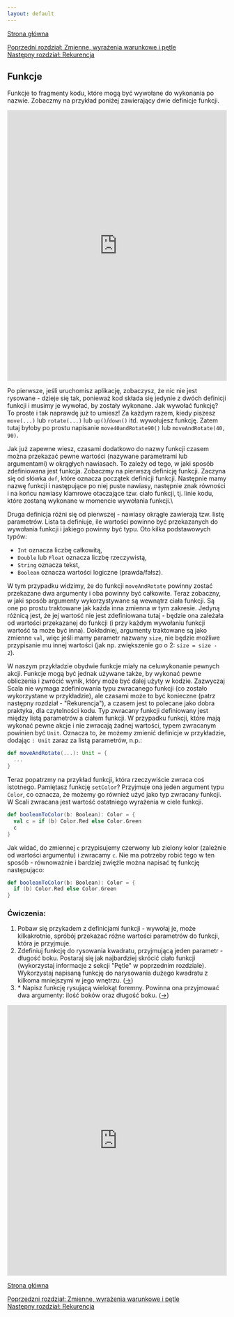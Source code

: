 ```yaml
---
layout: default
---
```


[Strona główna](/pl)

[Poprzedni rozdział: Zmienne, wyrażenia warunkowe i pętle](/pl/2_language_basics)  
[Następny rozdział: Rekurencja](/pl/4_recursion)

## Funkcje

Funkcje to fragmenty kodu, które mogą być wywołane do wykonania po nazwie. Zobaczmy na przykład poniżej zawierający dwie definicje funkcji.

<iframe height="620" frameborder="0" style="width: 100%; overflow: hidden;" src="https://embed.scalafiddle.io/embed?sfid=okXrWZp/33"></iframe>

Po pierwsze, jeśli uruchomisz aplikację, zobaczysz, że nic nie jest rysowane - dzieje się tak, ponieważ kod składa się jedynie z dwóch definicji funkcji i musimy je wywołać, by zostały wykonane. Jak wywołać funkcję? To proste i tak naprawdę już to umiesz! Za każdym razem, kiedy piszesz `move(...)` lub `rotate(...)` lub `up()`/`down()` itd. wywołujesz funkcję. Zatem tutaj byłoby po prostu napisanie `move40andRotate90()` lub `moveAndRotate(40, 90)`.

Jak już zapewne wiesz, czasami dodatkowo do nazwy funkcji czasem można przekazać pewne wartości (nazywane parametrami lub argumentami) w okrągłych nawiasach. To zależy od tego, w jaki sposób zdefiniowana jest funkcja. Zobaczmy na pierwszą definicję funkcji. Zaczyna się od słówka `def`, które oznacza początek definicji funkcji. Następnie mamy nazwę funkcji i następujące po niej puste nawiasy, następnie znak równości i na końcu nawiasy klamrowe otaczające tzw. ciało funkcji, tj. linie kodu, które zostaną wykonane w momencie wywołania funkcji.\

Druga definicja różni się od pierwszej - nawiasy okrągłe zawierają tzw. listę parametrów. Lista ta definiuje, ile wartości powinno być przekazanych do wywołania funkcji i jakiego powinny być typu. Oto kilka podstawowych typów:

* `Int` oznacza liczbę całkowitą,
* `Double` lub `Float` oznacza liczbę rzeczywistą,
* `String` oznacza tekst,
* `Boolean` oznacza wartości logiczne (prawda/fałsz).

W tym przypadku widzimy, że do funkcji `moveAndRotate` powinny zostać przekazane dwa argumenty i oba powinny być całkowite. Teraz zobaczny, w jaki sposób argumenty wykorzystywane są wewnątrz ciała funkcji. Są one po prostu traktowane jak każda inna zmienna w tym zakresie. Jedyną różnicą jest, że jej wartość nie jest zdefiniowana tutaj - będzie ona zależała od wartości przekazanej do funkcji (i przy każdym wywołaniu funkcji wartość ta może być inna). Dokładniej, argumenty traktowane są jako zmienne `val`, więc jeśli mamy parametr nazwany `size`, nie będzie możliwe przypisanie mu innej wartości (jak np. zwiększenie go o 2: `size = size - 2`).

W naszym przykładzie obydwie funkcje miały na celuwykonanie pewnych akcji. Funkcje mogą być jednak używane także, by wykonać pewne obliczenia i zwrócić wynik, który może być dalej użyty w kodzie. Zazwyczaj Scala nie wymaga zdefiniowania typu zwracanego funkcji (co zostało wykorzystane w przykładzie), ale czasami może to być konieczne (patrz następny rozdział - "Rekurencja"), a czasem jest to polecane jako dobra praktyka, dla czytelności kodu. Typ zwracany funkcji definiowany jest między listą parametrów a ciałem funkcji. W przypadku funkcji, które mają wykonać pewne akcje i nie zwracają żadnej wartości, typem zwracanym powinien być `Unit`. Oznacza to, że możemy zmienić definicje w przykładzie, dodając `: Unit` zaraz za listą parametrów, n.p.:

```scala
def moveAndRotate(...): Unit = {
  ...
}
```

Teraz popatrzmy na przykład funkcji, która rzeczywiście zwraca coś istotnego. Pamiętasz funkcję `setColor`? Przyjmuje ona jeden argument typu `Color`, co oznacza, że możemy go również użyć jako typ zwracany funkcji. W Scali zwracana jest wartość ostatniego wyrażenia w ciele funkcji.

```scala
def booleanToColor(b: Boolean): Color = {
  val c = if (b) Color.Red else Color.Green
  c
}
```

Jak widać, do zmiennej `c` przypisujemy czerwony lub zielony kolor (zależnie od wartości argumentu) i zwracamy `c`. Nie ma potrzeby robić tego w ten sposób - równoważnie i bardziej zwięźle można napisać tę funkcję następująco:

```scala
def booleanToColor(b: Boolean): Color = {
  if (b) Color.Red else Color.Green
}
```

### Ćwiczenia:

1. Pobaw się przykadem z definicjami funkcji - wywołaj je, może kilkakrotnie, spróbój przekazać różne wartości parametrów do funkcji, która je przyjmuje.
2. Zdefiniuj funkcję do rysowania kwadratu, przyjmującą jeden parametr - długość boku. Postaraj się jak najbardziej skrócić ciało funkcji (wykorzystaj informacje z sekcji "Pętle" w poprzednim rozdziale). Wykorzystaj napisaną funkcję do narysowania dużego kwadratu z kilkoma mniejszymi w jego wnętrzu. ([&#8594;](/pl/solutions#ex3.2))
3. \* Napisz funkcję rysującą wielokąt foremny. Powinna ona przyjmować dwa argumenty: ilość boków oraz długość boku. ([&#8594;](/pl/solutions#ex3.3))

<iframe height="620" frameborder="0" style="width: 100%; overflow: hidden;" src="https://embed.scalafiddle.io/embed?sfid=okXrWZp/49"></iframe>

[Strona główna](/pl)

[Poprzedzni rozdział: Zmienne, wyrażenia warunkowe i pętle](/pl/2_language_basics)  
[Następny rozdział: Rekurencja](/pl/4_recursion)